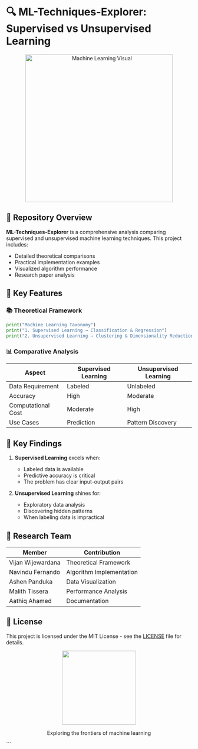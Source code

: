 # 🔍 ML-Techniques-Explorer: Supervised vs Unsupervised Learning

<div align="center">
  <img src="https://media.giphy.com/media/v1.Y2lkPTc5MGI3NjExcW1kZ2J6d3FyY2V4d3F1bXJxZ3JqZ2VzM2V6dWJtZ2NqZ3B6dCZlcD12MV9pbnRlcm5hbF9naWZfYnlfaWQmY3Q9Zw/LMcB8XospGZO8UQq87/giphy.gif" width="400" alt="Machine Learning Visual">
</div>

## 📌 Repository Overview

**ML-Techniques-Explorer** is a comprehensive analysis comparing supervised and unsupervised machine learning techniques. This project includes:

- Detailed theoretical comparisons
- Practical implementation examples
- Visualized algorithm performance
- Research paper analysis

## 🌟 Key Features

### 📚 Theoretical Framework
```python
print("Machine Learning Taxonomy")
print("1. Supervised Learning → Classification & Regression")
print("2. Unsupervised Learning → Clustering & Dimensionality Reduction")
```

### 📊 Comparative Analysis
| Aspect              | Supervised Learning | Unsupervised Learning |
|---------------------|---------------------|-----------------------|
| Data Requirement    | Labeled             | Unlabeled             |
| Accuracy            | High                | Moderate              |
| Computational Cost  | Moderate            | High                  |
| Use Cases           | Prediction          | Pattern Discovery     |


## 📝 Key Findings

1. **Supervised Learning** excels when:
   - Labeled data is available
   - Predictive accuracy is critical
   - The problem has clear input-output pairs

2. **Unsupervised Learning** shines for:
   - Exploratory data analysis
   - Discovering hidden patterns
   - When labeling data is impractical

## 📜 Research Team
| Member | Contribution |
|--------|-------------|
| Vijan Wijewardana | Theoretical Framework |
| Navindu Fernando | Algorithm Implementation |
| Ashen Panduka | Data Visualization |
| Malith Tissera | Performance Analysis |
| Aathiq Ahamed | Documentation |

## 📄 License
This project is licensed under the MIT License - see the [LICENSE](LICENSE) file for details.

<div align="center">
  <img src="https://media.giphy.com/media/v1.Y2lkPTc5MGI3NjExcW1kZ2J6d3FyY2V4d3F1bXJxZ3JqZ2VzM2V6dWJtZ2NqZ3B6dCZlcD12MV9pbnRlcm5hbF9naWZfYnlfaWQmY3Q9Zw/LMcB8XospGZO8UQq87/giphy.gif" width="200">
  <p>Exploring the frontiers of machine learning</p>
</div>
```
